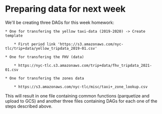 # Preparing data for next week

We'll be creating three DAGs for this week homework:

    * One for transfering the yellow taxi-data (2019-2020) -> Create template

        * First period link 'https://s3.amazonaws.com/nyc-tlc/trip+data/yellow_tripdata_2019-01.csv'

    * One for transfering the FHV (data)

        * https://nyc-tlc.s3.amazonaws.com/trip+data/fhv_tripdata_2021-01.csv

    * One for transfering the zones data

        * https://s3.amazonaws.com/nyc-tlc/misc/taxi+_zone_lookup.csv


This will result in one file containing common functions (parquetize and upload to GCS) and another three files containing DAGs for each one of the steps described above.